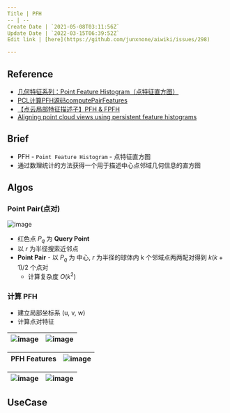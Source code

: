 ```yaml
---
Title | PFH
-- | --
Create Date | `2021-05-08T03:11:56Z`
Update Date | `2022-03-15T06:39:52Z`
Edit link | [here](https://github.com/junxnone/aiwiki/issues/298)

---
```

## Reference
- [几何特征系列：Point Feature Histogram（点特征直方图）](http://lemonc.me/point-feature-histogram.html)
- [PCL计算PFH源码computePairFeatures](https://blog.csdn.net/m0_49291417/article/details/110198763)
- [【点云局部特征描述子】PFH & FPFH](https://zhuanlan.zhihu.com/p/192343758)
- [Aligning point cloud views using persistent feature histograms](https://ias.in.tum.de/_media/spezial/bib/rusu08iros-1.pdf)


## Brief
- PFH - `Point Feature Histogram` - 点特征直方图
- 通过数理统计的方法获得一个用于描述中心点邻域几何信息的直方图

## Algos

### Point Pair(点对)

![image](https://user-images.githubusercontent.com/2216970/117524062-68c8cf00-afee-11eb-81ed-bc3bc5cb60fa.png) 

- 红色点  $P_{q}$ 为 **Query Point**
- 以 $r$ 为半径搜索近邻点 
- **Point Pair** - 以 $P_{q}$  为 中心,  $r$ 为半径的球体内 k 个邻域点两两配对得到  $k(k+1)/2$ 个点对
  - 计算复杂度 $O(k^2)$

### 计算 PFH
- 建立局部坐标系 (u, v, w)
- 计算点对特征

![image](https://user-images.githubusercontent.com/2216970/117524062-68c8cf00-afee-11eb-81ed-bc3bc5cb60fa.png) | ![image](https://user-images.githubusercontent.com/2216970/117524162-f1476f80-afee-11eb-8bef-0e1d7fa87e19.png)
-- | --

PFH Features | ![image](https://user-images.githubusercontent.com/2216970/120412955-09aa7000-c38a-11eb-8eea-bbe08f920745.png)
-- | --

![image](https://user-images.githubusercontent.com/2216970/120412760-b0dad780-c389-11eb-8fce-d837f3e1843b.png) | ![image](https://user-images.githubusercontent.com/2216970/120412790-bafcd600-c389-11eb-800f-e905d9ba8c2e.png)
-- | --

## UseCase

